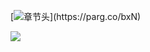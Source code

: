 [![章节头]("https://parg.co/UG3")](﻿https://parg.co/bxN) 
  




![](https://coding.net/u/hoteam/p/Cache/git/raw/master/2017/8/3/1-brsHVxCkP9_Fi3yxPZ5fYA.png)